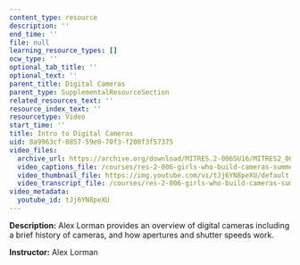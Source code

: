 ```yaml
---
content_type: resource
description: ''
end_time: ''
file: null
learning_resource_types: []
ocw_type: ''
optional_tab_title: ''
optional_text: ''
parent_title: Digital Cameras
parent_type: SupplementalResourceSection
related_resources_text: ''
resource_index_text: ''
resourcetype: Video
start_time: ''
title: Intro to Digital Cameras
uid: 8a9963cf-0857-59e0-70f3-f200f3f57375
video_files:
  archive_url: https://archive.org/download/MITRES.2-006SU16/MITRES2_006SU16_talk3_300k.mp4
  video_captions_file: /courses/res-2-006-girls-who-build-cameras-summer-2016/646590660174598585c4deba1eae2d86_tJj6YN8peXU.vtt
  video_thumbnail_file: https://img.youtube.com/vi/tJj6YN8peXU/default.jpg
  video_transcript_file: /courses/res-2-006-girls-who-build-cameras-summer-2016/1f7de55027a49197132906197c2a1df5_tJj6YN8peXU.pdf
video_metadata:
  youtube_id: tJj6YN8peXU
---
```


**Description:** Alex Lorman provides an overview of digital cameras including a brief history of cameras, and how apertures and shutter speeds work.

**Instructor:** Alex Lorman



